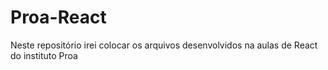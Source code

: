 # Proa-React
Neste repositório irei colocar os arquivos desenvolvidos na aulas de React do instituto Proa
